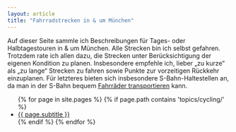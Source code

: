 ```yaml
---
layout: article
title: "Fahrradstrecken in & um München"
---
```


Auf dieser Seite sammle ich Beschreibungen für Tages- oder Halbtagestouren in & um München.
Alle Strecken bin ich selbst gefahren.
Trotzdem rate ich allen dazu, die Strecken unter Berücksichtigung der eigenen Kondition zu planen.
Insbesondere empfehle ich, lieber „zu kurze“ als „zu lange“ Strecken zu fahren sowie Punkte zur vorzeitigen Rückkehr einzuplanen.
Für letzteres bieten sich insbesondere S-Bahn-Haltestellen an, da man in der S-Bahn bequem [Fahrräder transportieren](https://www.muenchen.de/verkehr/fahrrad/infos-zur-fahrradmitnahme-u-und-s-bahn-muenchen) kann.

<ul>
  {% for page in site.pages %}
    {% if page.path contains 'topics/cycling/' %}
      <li><a href="{{ page.url }}">{{ page.subtitle }}</a></li>
    {% endif %}
  {% endfor %}
</ul>
